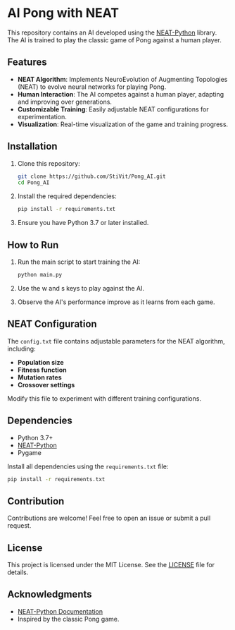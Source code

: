 # AI Pong with NEAT

This repository contains an AI developed using the [NEAT-Python](https://neat-python.readthedocs.io/en/latest/) library. The AI is trained to play the classic game of Pong against a human player.

## Features

- **NEAT Algorithm**: Implements NeuroEvolution of Augmenting Topologies (NEAT) to evolve neural networks for playing Pong.
- **Human Interaction**: The AI competes against a human player, adapting and improving over generations.
- **Customizable Training**: Easily adjustable NEAT configurations for experimentation.
- **Visualization**: Real-time visualization of the game and training progress.

## Installation

1. Clone this repository:
   ```bash
   git clone https://github.com/StiVit/Pong_AI.git
   cd Pong_AI
   ```

2. Install the required dependencies:
   ```bash
   pip install -r requirements.txt
   ```

3. Ensure you have Python 3.7 or later installed.

## How to Run

1. Run the main script to start training the AI:
   ```bash
   python main.py
   ```

2. Use the w and s keys to play against the AI.

3. Observe the AI's performance improve as it learns from each game.

## NEAT Configuration

The `config.txt` file contains adjustable parameters for the NEAT algorithm, including:
- **Population size**
- **Fitness function**
- **Mutation rates**
- **Crossover settings**

Modify this file to experiment with different training configurations.

## Dependencies

- Python 3.7+
- [NEAT-Python](https://neat-python.readthedocs.io/en/latest/)
- Pygame

Install all dependencies using the `requirements.txt` file:
```bash
pip install -r requirements.txt
```

## Contribution

Contributions are welcome! Feel free to open an issue or submit a pull request.

## License

This project is licensed under the MIT License. See the [LICENSE](LICENSE) file for details.

## Acknowledgments

- [NEAT-Python Documentation](https://neat-python.readthedocs.io/en/latest/)
- Inspired by the classic Pong game.
